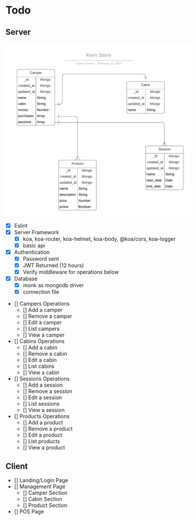 # Todo

## Server
![](./server-database.png)

* [x] Eslint
* [x] Server Framework
  * [x] koa, koa-router, koa-helmet, koa-body, @koa/cors, koa-logger
  * [x] basic api
* [x] Authentication
  * [x] Password sent
  * [x] JWT Returned (12 hours)
  * [x] Verify middleware for operations below
* [x] Database
  * [x] monk as mongodb driver
  * [x] connection file
* [] Campers Operations
  * [] Add a camper
  * [] Remove a camper
  * [] Edit a camper
  * [] List campers
  * [] View a camper
* [] Cabins Operations
  * [] Add a cabin
  * [] Remove a cabin
  * [] Edit a cabin
  * [] List cabins
  * [] View a cabin
* [] Sessions Operations
  * [] Add a session
  * [] Remove a session
  * [] Edit a session
  * [] List sessions
  * [] View a session
* [] Products Operations
  * [] Add a product
  * [] Remove a product
  * [] Edit a product
  * [] List products
  * [] View a product

## Client
* [] Landing/Login Page
* [] Management Page
  * [] Camper Section
  * [] Cabin Section
  * [] Product Section
* [] POS Page
